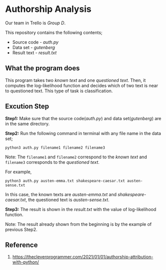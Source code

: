 # Authorship Analysis

Our team in Trello is *Group D*.
 
This repository contains the following contents;
 
* Source code - *auth.py*
* Data set - *gutenberg*
* Result text - *result.txt*

## What the program does

This program takes two *known text* and one *questioned text*. Then, it computes the log-likelihood function and decides which of two text is near to questioned text. This type of task is classification.

 
## Excution Step

**Step1:** Make sure that the source code(*auth.py*) and data set(*gutenberg*) are in the same directory.

**Step2:** Run the following command in terminal with any file name in the data set;
```
python3 auth.py filename1 filename2 filename3
```

Note: The `filename1` and `filename2` correspond to the *known text* and `filename3` corresponds to the *questioned text*.

For example,
```
python3 auth.py austen-emma.txt shakespeare-caesar.txt austen-sense.txt
```

In this case, the known texts are *austen-emma.txt* and *shakespeare-caesar.txt*, the questioned text is *austen-sense.txt*.

**Step3:** The result is shown in the *result.txt* with the value of log-likelihood function.

Note: The result already shown from the beginning is by the example of previous Step2.


## Reference

1. https://thecleverprogrammer.com/2021/01/01/authorship-attribution-with-python/
